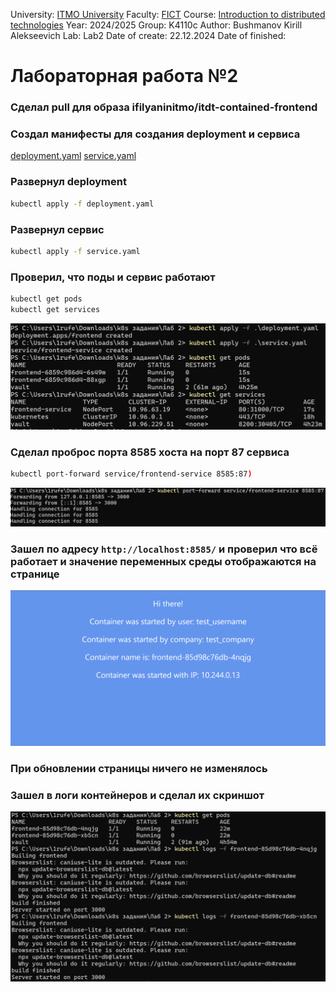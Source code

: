 University: [ITMO University](https://itmo.ru/ru/)
Faculty: [FICT](https://fict.itmo.ru)
Course: [Introduction to distributed technologies](https://github.com/itmo-ict-faculty/introduction-to-distributed-technologies)
Year: 2024/2025
Group: K4110c
Author: Bushmanov Kirill Alekseevich
Lab: Lab2
Date of create: 22.12.2024
Date of finished: 


# Лабораторная работа №2

### Сделал pull для образа ifilyaninitmo/itdt-contained-frontend

### Создал манифесты для создания deployment и сервиса
[deployment.yaml](https://github.com/rufe69/2024_2025-introduction_to_distributed_technologies-k4110--bushmanov_k_a/blob/main/lab2/deployment.yaml)
[service.yaml](https://github.com/rufe69/2024_2025-introduction_to_distributed_technologies-k4110--bushmanov_k_a/blob/main/lab2/service.yaml)

### Развернул deployment 
```bash
kubectl apply -f deployment.yaml
```

### Развернул сервис 
```bash
kubectl apply -f service.yaml
```

### Проверил, что поды и сервис работают
```bash
kubectl get pods
kubectl get services
```
![Развернутые поды и сервис](https://github.com/rufe69/2024_2025-introduction_to_distributed_technologies-k4110--bushmanov_k_a/blob/main/lab2/Screenshots/1.png "")

### Сделал проброс порта 8585 хоста на порт 87 сервиса 
```bash
kubectl port-forward service/frontend-service 8585:87)
```
![Проброс](https://github.com/rufe69/2024_2025-introduction_to_distributed_technologies-k4110--bushmanov_k_a/blob/main/lab2/Screenshots/2.png "")

### Зашел по адресу `http://localhost:8585/` и проверил что всё работает и значение переменных среды отображаются на странице
![Скриншот сайта](https://github.com/rufe69/2024_2025-introduction_to_distributed_technologies-k4110--bushmanov_k_a/blob/main/lab2/Screenshots/3.png "")

### При обновлении страницы ничего не изменялось

### Зашел в логи контейнеров и сделал их скриншот
![Логи](https://github.com/rufe69/2024_2025-introduction_to_distributed_technologies-k4110--bushmanov_k_a/blob/main/lab2/Screenshots/4.png "")
